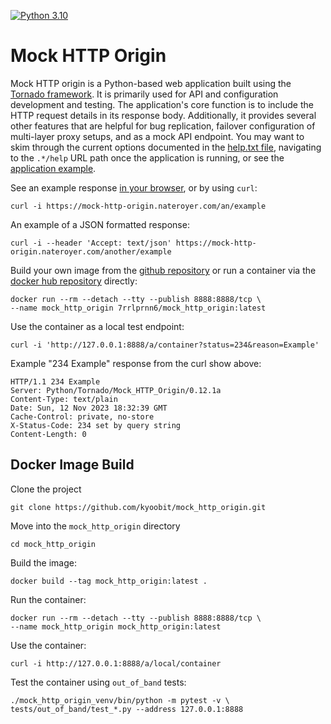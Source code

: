 [![Python 3.10 ](https://github.com/kyoobit/mock_http_origin/actions/workflows/python3.10.yaml/badge.svg)](https://github.com/kyoobit/mock_http_origin/actions/workflows/python3.10.yaml)

# Mock HTTP Origin

Mock HTTP origin is a Python-based web application built using the [Tornado framework](https://www.tornadoweb.org/). It is primarily used for API and configuration development and testing. The application's core function is to include the HTTP request details in its response body. Additionally, it provides several other features that are helpful for bug replication, failover configuration of multi-layer proxy setups, and as a mock API endpoint. You may want to skim through the current options documented in the [help.txt file](https://github.com/kyoobit/mock_http_origin/blob/main/help.txt), navigating to the `.*/help` URL path once the application is running, or see the [application example](https://mock-http-origin.nateroyer.com/help).

See an example response [in your browser](https://mock-http-origin.nateroyer.com/example), or by using `curl`:

    curl -i https://mock-http-origin.nateroyer.com/an/example

An example of a JSON formatted response:

    curl -i --header 'Accept: text/json' https://mock-http-origin.nateroyer.com/another/example

Build your own image from the [github repository](https://github.com/kyoobit/mock_http_origin) or run a container via the [docker hub repository](https://hub.docker.com/r/7rrlprnn6/mock_http_origin) directly:

    docker run --rm --detach --tty --publish 8888:8888/tcp \
    --name mock_http_origin 7rrlprnn6/mock_http_origin:latest

Use the container as a local test endpoint:

    curl -i 'http://127.0.0.1:8888/a/container?status=234&reason=Example'

Example "234 Example" response from the curl show above:

```
HTTP/1.1 234 Example
Server: Python/Tornado/Mock_HTTP_Origin/0.12.1a
Content-Type: text/plain
Date: Sun, 12 Nov 2023 18:32:39 GMT
Cache-Control: private, no-store
X-Status-Code: 234 set by query string
Content-Length: 0
```

## Docker Image Build

Clone the project

    git clone https://github.com/kyoobit/mock_http_origin.git

Move into the `mock_http_origin` directory

    cd mock_http_origin

Build the image:

    docker build --tag mock_http_origin:latest .

Run the container:

    docker run --rm --detach --tty --publish 8888:8888/tcp \
    --name mock_http_origin mock_http_origin:latest

Use the container:

    curl -i http://127.0.0.1:8888/a/local/container

Test the container using `out_of_band` tests:

    ./mock_http_origin_venv/bin/python -m pytest -v \
    tests/out_of_band/test_*.py --address 127.0.0.1:8888
